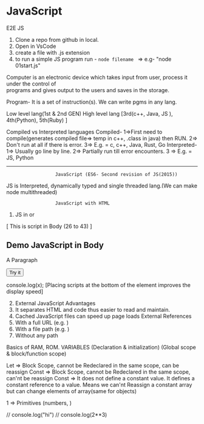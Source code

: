 # JavaScript
E2E JS

1. Clone a repo from github in local.
2. Open in VsCode
3. create a file with .js extension
4. to run a simple JS program run - `node filename ` => e.g- "node 01start.js"


Computer is an electronic device which takes input from user, process it under the control of  
programs and gives output to the users and saves in the storage.

Program- It is a set of instruction(s). We can write pgms in any lang.

Low level lang(1st & 2nd GEN)
High level lang [3rd(c++, Java, JS ), 4th(Python), 5th(Ruby) ] 

Compiled vs Interpreted languages
Compiled- 1=>First need to compile(generates compiled file=> temp in c++, .class in java) then RUN.
          2=> Don't run at all if there is error.
          3=> E.g. = c, c++, Java, Rust, Go
Interpreted- 1=> Usually go line by line.
            2=> Partially run till error encounters.
            3 => E.g. = JS, Python

------------------------------------------------------------------------------------------------------------


                      JavaScript (ES6- Second revision of JS(2015))
JS is Interpreted, dynamically typed and single threaded lang.(We can make node multithreaded)


                      JavaScript with HTML

1. JS in <head> or <body>

<!DOCTYPE html>     [ This is script in Body (26 to 43) ]
<html>
<body>

<h2>Demo JavaScript in Body</h2>

<p id="demo">A Paragraph</p>

<button type="button" onclick="myFunction()">Try it</button>

<script>
function myFunction() {
  document.getElementById("demo").innerHTML = "Paragraph changed.";
}
</script>

</body>console.log(x);
</html>       [Placing scripts at the bottom of the <body> element improves the display speed]

2. External JavaScript
Advantages
1. It separates HTML and code thus easier to read and maintain.
2. Cached JavaScript files can speed up page loads
External References 
1. With a full URL (e.g. <script src="https://www.w3schools.com/js/myScript.js"></script> )
2. With a file path (e.g. <script src="/jsLogic/myScript.js"></script>)
3. Without any path











Basics of RAM, ROM.
VARIABLES (Declaration & initialization) (Global scope & block/function scope)

Let => Block Scope, cannot be Redeclared in the same scope, can be reassign
Const => Block Scope, cannot be Redeclared in the same scope, can'nt be reassign
Const => It does not define a constant value. It defines a constant reference to a value.
Means we can'nt Reassign a constant array but can change elements of array(same for objects)



1 => Primitives (numbers, )



// console.log("hi")
// console.log(2**3)